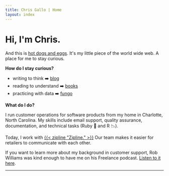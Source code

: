 ```yaml
---
title: Chris Gallo | Home
layout: index
---
```


# Hi, I'm Chris.

And this is [hot dogs and eggs](/manifesto). It's my little piece of the
world wide web. A place for me to stay curious.

**How do I stay curious?**

- writing to think ➡️ [blog](https://blog.hotdogsandeggs.com)
- reading to understand ➡️ [books](https://books.hotdogsandeggs.com)
- practicing with data ➡️ [fungo](https://fungo.hotdogsandeggs.com)

**What do I do?**

I run customer operations for software products from my home in Charlotte, North Carolina. My skills include email support, quality assurance, documentation, and technical tasks (Ruby 💎 and R 📉). 

Today, I work with [{{< zipline "Zipline." >}}](https://www.retailzipline.com/) Our team makes it easier for retailers to communicate with each other. 

If you want to learn more about my background in customer support, Rob Williams was kind enough to have me on his Freelance podcast. [Listen to it here](https://twitter.com/YoFolyo/status/1196127933384908800?s=20). 

* * * 

